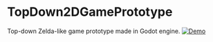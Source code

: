 # TopDown2DGamePrototype
Top-down Zelda-like game prototype made in Godot engine.
[![Demo](https://i.imgur.com/imCQp3g.gif)](https://youtu.be/i1WsjVjSN0Q)
